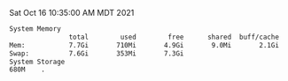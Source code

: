 Sat Oct 16 10:35:00 AM MDT 2021
```bash
System Memory
               total        used        free      shared  buff/cache   available
Mem:           7.7Gi       710Mi       4.9Gi       9.0Mi       2.1Gi       6.7Gi
Swap:          7.6Gi       353Mi       7.3Gi
System Storage
680M	.
```
```bash
